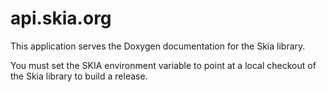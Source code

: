 api.skia.org
============

This application serves the Doxygen documentation for the Skia library.

You must set the SKIA environment variable to point at a local
checkout of the Skia library to build a release.
